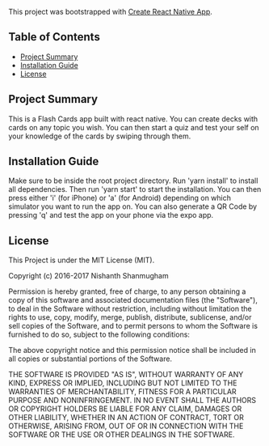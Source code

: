 This project was bootstrapped with [Create React Native App](https://github.com/react-community/create-react-native-app).

## Table of Contents

* [Project Summary](#project-summary)
* [Installation Guide](#installation-guide)
* [License](#license)

## Project Summary

This is a Flash Cards app built with react native. You can create decks with cards on any topic you wish. You can then start a quiz and test your self on your knowledge of the cards by swiping through them.

## Installation Guide

Make sure to be inside the root project directory. Run 'yarn install' to install all dependencies. Then run 'yarn start' to start the installation. You can then press either 'i' (for iPhone) or 'a' (for Android) depending on which simulator you want to run the app on. You can also generate a QR Code by pressing 'q' and test the app on your phone via the expo app.

## License

This Project is under the MIT License (MIT).

Copyright (c) 2016-2017 Nishanth Shanmugham

Permission is hereby granted, free of charge, to any person obtaining a copy of this software and associated documentation files (the "Software"), to deal in the Software without restriction, including without limitation the rights to use, copy, modify, merge, publish, distribute, sublicense, and/or sell copies of the Software, and to permit persons to whom the Software is furnished to do so, subject to the following conditions:

The above copyright notice and this permission notice shall be included in all copies or substantial portions of the Software.

THE SOFTWARE IS PROVIDED "AS IS", WITHOUT WARRANTY OF ANY KIND, EXPRESS OR IMPLIED, INCLUDING BUT NOT LIMITED TO THE WARRANTIES OF MERCHANTABILITY, FITNESS FOR A PARTICULAR PURPOSE AND NONINFRINGEMENT. IN NO EVENT SHALL THE AUTHORS OR COPYRIGHT HOLDERS BE LIABLE FOR ANY CLAIM, DAMAGES OR OTHER LIABILITY, WHETHER IN AN ACTION OF CONTRACT, TORT OR OTHERWISE, ARISING FROM, OUT OF OR IN CONNECTION WITH THE SOFTWARE OR THE USE OR OTHER DEALINGS IN THE SOFTWARE.
